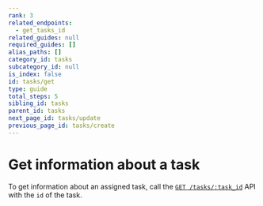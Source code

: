 ```yaml
---
rank: 3
related_endpoints:
  - get_tasks_id
related_guides: null
required_guides: []
alias_paths: []
category_id: tasks
subcategory_id: null
is_index: false
id: tasks/get
type: guide
total_steps: 5
sibling_id: tasks
parent_id: tasks
next_page_id: tasks/update
previous_page_id: tasks/create
---
```


# Get information about a task

To get information about an assigned task, call the
[`GET /tasks/:task_id`](e://get_tasks_id) API with the
`id` of the task.

<Samples id='get_tasks_id' >

</Samples>
